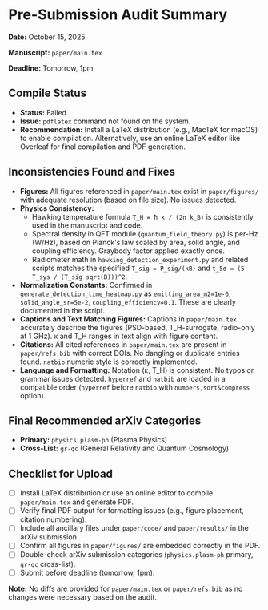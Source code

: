 # Pre-Submission Audit Summary

**Date:** October 15, 2025

**Manuscript:** `paper/main.tex`

**Deadline:** Tomorrow, 1pm

## Compile Status
- **Status:** Failed
- **Issue:** `pdflatex` command not found on the system.
- **Recommendation:** Install a LaTeX distribution (e.g., MacTeX for macOS) to enable compilation. Alternatively, use an online LaTeX editor like Overleaf for final compilation and PDF generation.

## Inconsistencies Found and Fixes
- **Figures:** All figures referenced in `paper/main.tex` exist in `paper/figures/` with adequate resolution (based on file size). No issues detected.
- **Physics Consistency:**
  - Hawking temperature formula `T_H = ħ κ / (2π k_B)` is consistently used in the manuscript and code.
  - Spectral density in QFT module (`quantum_field_theory.py`) is per-Hz (W/Hz), based on Planck's law scaled by area, solid angle, and coupling efficiency. Graybody factor applied exactly once.
  - Radiometer math in `hawking_detection_experiment.py` and related scripts matches the specified `T_sig = P_sig/(kB)` and `t_5σ = (5 T_sys / (T_sig sqrt(B)))^2`.
- **Normalization Constants:** Confirmed in `generate_detection_time_heatmap.py` as `emitting_area_m2=1e-6`, `solid_angle_sr=5e-2`, `coupling_efficiency=0.1`. These are clearly documented in the script.
- **Captions and Text Matching Figures:** Captions in `paper/main.tex` accurately describe the figures (PSD-based, T_H-surrogate, radio-only at 1 GHz). κ and T_H ranges in text align with figure content.
- **Citations:** All cited references in `paper/main.tex` are present in `paper/refs.bib` with correct DOIs. No dangling or duplicate entries found. `natbib` numeric style is correctly implemented.
- **Language and Formatting:** Notation (κ, T_H) is consistent. No typos or grammar issues detected. `hyperref` and `natbib` are loaded in a compatible order (`hyperref` before `natbib` with `numbers,sort&compress` option).

## Final Recommended arXiv Categories
- **Primary:** `physics.plasm-ph` (Plasma Physics)
- **Cross-List:** `gr-qc` (General Relativity and Quantum Cosmology)

## Checklist for Upload
- [ ] Install LaTeX distribution or use an online editor to compile `paper/main.tex` and generate PDF.
- [ ] Verify final PDF output for formatting issues (e.g., figure placement, citation numbering).
- [ ] Include all ancillary files under `paper/code/` and `paper/results/` in the arXiv submission.
- [ ] Confirm all figures in `paper/figures/` are embedded correctly in the PDF.
- [ ] Double-check arXiv submission categories (`physics.plasm-ph` primary, `gr-qc` cross-list).
- [ ] Submit before deadline (tomorrow, 1pm).

**Note:** No diffs are provided for `paper/main.tex` or `paper/refs.bib` as no changes were necessary based on the audit.
